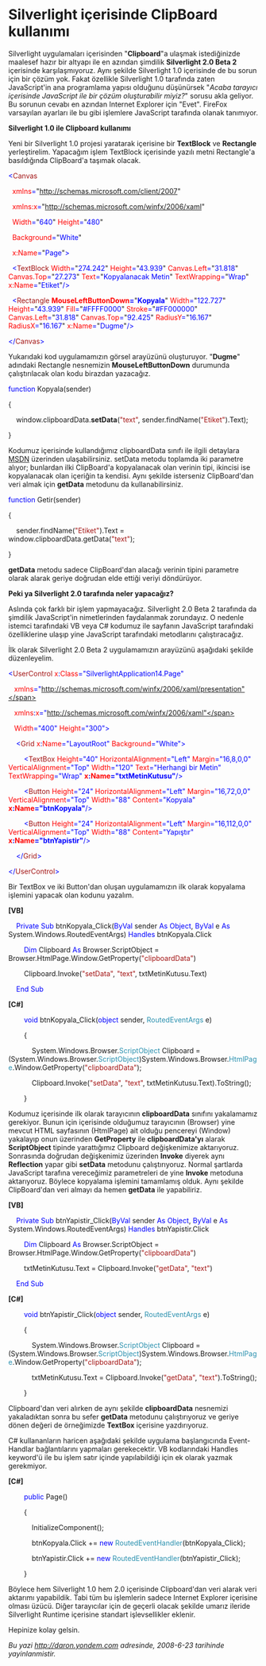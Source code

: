 # Silverlight içerisinde ClipBoard kullanımı
Silverlight uygulamaları içerisinden "**Clipboard**"a ulaşmak
istediğinizde maalesef hazır bir altyapı ile en azından şimdilik
**Silverlight 2.0 Beta 2** içerisinde karşılaşmıyoruz. Aynı şekilde
Silverlight 1.0 içerisinde de bu sorun için bir çözüm yok. Fakat
özellikle Silverlight 1.0 tarafında zaten JavaScript'in ana programlama
yapısı olduğunu düşünürsek "*Acaba tarayıcı içerisinde JavaScript ile
bir çözüm oluşturabilir miyiz?*" sorusu akla geliyor. Bu sorunun cevabı
en azından Internet Explorer için "Evet". FireFox varsayılan ayarları
ile bu gibi işlemlere JavaScript tarafında olanak tanımıyor.

**Silverlight 1.0 ile Clipboard kullanımı**

Yeni bir Silverlight 1.0 projesi yaratarak içerisine bir **TextBlock**
ve **Rectangle** yerleştirelim. Yapacağım işlem TextBlock içerisinde
yazılı metni Rectangle'a basıldığında ClipBoard'a taşımak olacak.

<span style="color: blue;">\<</span><span
style="color: #a31515;">Canvas</span>

<span style="color: blue;">  </span><span
style="color: red;">xmlns</span><span
style="color: blue;">=</span>"<span
style="color: blue;">http://schemas.microsoft.com/client/2007</span>"

<span style="color: blue;">  </span><span
style="color: red;">xmlns:x</span><span
style="color: blue;">=</span>"<span
style="color: blue;">http://schemas.microsoft.com/winfx/2006/xaml</span>"

<span style="color: blue;">  </span><span
style="color: red;">Width</span><span
style="color: blue;">=</span>"<span
style="color: blue;">640</span>"<span style="color: blue;"> </span><span
style="color: red;">Height</span><span
style="color: blue;">=</span>"<span style="color: blue;">480</span>"

<span style="color: blue;">  </span><span
style="color: red;">Background</span><span
style="color: blue;">=</span>"<span style="color: blue;">White</span>"

<span style="color: blue;">  </span><span
style="color: red;">x:Name</span><span
style="color: blue;">=</span>"<span
style="color: blue;">Page</span>"<span style="color: blue;">\></span>

<span style="color: blue;">  \<</span><span
style="color: #a31515;">TextBlock</span><span style="color: blue;">
</span><span style="color: red;">Width</span><span
style="color: blue;">=</span>"<span
style="color: blue;">274.242</span>"<span style="color: blue;">
</span><span style="color: red;">Height</span><span
style="color: blue;">=</span>"<span
style="color: blue;">43.939</span>"<span style="color: blue;">
</span><span style="color: red;">Canvas.Left</span><span
style="color: blue;">=</span>"<span
style="color: blue;">31.818</span>"<span style="color: blue;">
</span><span style="color: red;">Canvas.Top</span><span
style="color: blue;">=</span>"<span
style="color: blue;">27.273</span>"<span style="color: blue;">
</span><span style="color: red;">Text</span><span
style="color: blue;">=</span>"<span style="color: blue;">Kopyalanacak
Metin</span>"<span style="color: blue;"> </span><span
style="color: red;">TextWrapping</span><span
style="color: blue;">=</span>"<span
style="color: blue;">Wrap</span>"<span style="color: blue;">
</span><span style="color: red;">x:Name</span><span
style="color: blue;">=</span>"<span
style="color: blue;">Etiket</span>"<span style="color: blue;">/\></span>

<span style="color: blue;">  \<</span><span
style="color: #a31515;">Rectangle</span><span style="color: blue;">
</span><span style="color: red;"> **MouseLeftButtonDown**</span><span
style="color: blue;">**=**</span>"<span
style="color: blue;">**Kopyala**</span>"<span style="color: blue;">
</span><span style="color: red;">Width</span><span
style="color: blue;">=</span>"<span
style="color: blue;">122.727</span>"<span style="color: blue;">
</span><span style="color: red;">Height</span><span
style="color: blue;">=</span>"<span
style="color: blue;">43.939</span>"<span style="color: blue;">
</span><span style="color: red;">Fill</span><span
style="color: blue;">=</span>"<span
style="color: blue;">\#FFFF0000</span>"<span style="color: blue;">
</span><span style="color: red;">Stroke</span><span
style="color: blue;">=</span>"<span
style="color: blue;">\#FF000000</span>"<span style="color: blue;">
</span><span style="color: red;">Canvas.Left</span><span
style="color: blue;">=</span>"<span
style="color: blue;">31.818</span>"<span style="color: blue;">
</span><span style="color: red;">Canvas.Top</span><span
style="color: blue;">=</span>"<span
style="color: blue;">92.425</span>"<span style="color: blue;">
</span><span style="color: red;">RadiusY</span><span
style="color: blue;">=</span>"<span
style="color: blue;">16.167</span>"<span style="color: blue;">
</span><span style="color: red;">RadiusX</span><span
style="color: blue;">=</span>"<span
style="color: blue;">16.167</span>"<span style="color: blue;">
</span><span style="color: red;">x:Name</span><span
style="color: blue;">=</span>"<span
style="color: blue;">Dugme</span>"<span style="color: blue;">/\></span>

<span style="color: blue;">\</</span><span
style="color: #a31515;">Canvas</span><span
style="color: blue;">\></span>

Yukarıdaki kod uygulamamızın görsel arayüzünü oluşturuyor. "**Dugme**"
adındaki Rectangle nesnemizin **MouseLeftButtonDown** durumunda
çalıştırılacak olan kodu birazdan yazacağız.

<span style="color: blue;">function</span> Kopyala(sender)

{

    window.clipboardData.**setData**(<span
style="color: #a31515;">"text"</span>, sender.findName(<span
style="color: #a31515;">"Etiket"</span>).Text); 

}

Kodumuz içerisinde kullandığımız clipboardData sınıfı ile ilgili
detaylara
[MSDN](http://msdn.microsoft.com/en-us/library/ms535220(VS.85).aspx)
üzerinden ulaşabilirsiniz. setData metodu toplamda iki parametre alıyor;
bunlardan ilki ClipBoard'a kopyalanacak olan verinin tipi, ikincisi ise
kopyalanacak olan içeriğin ta kendisi. Aynı şekilde isterseniz
ClipBoard'dan veri almak için **getData** metodunu da kullanabilirsiniz.

<span style="color: blue;">function</span> Getir(sender)

{

    sender.findName(<span style="color: #a31515;">"Etiket"</span>).Text
= window.clipboardData.getData(<span
style="color: #a31515;">"text"</span>);   

}

**getData** metodu sadece ClipBoard'dan alacağı verinin tipini parametre
olarak alarak geriye doğrudan elde ettiği veriyi döndürüyor.

**Peki ya Silverlight 2.0 tarafında neler yapacağız?**

Aslında çok farklı bir işlem yapmayacağız. Silverlight 2.0 Beta 2
tarafında da şimdilik JavaScript'in nimetlerinden faydalanmak
zorundayız. O nedenle istemci tarafındaki VB veya C\# kodumuz ile
sayfanın JavaScript tarafındaki özelliklerine ulaşıp yine JavaScript
tarafındaki metodlarını çalıştıracağız.

İlk olarak Silverlight 2.0 Beta 2 uygulamamızın arayüzünü aşağıdaki
şekilde düzenleyelim.

<span style="color: blue;">\<</span><span
style="color: #a31515;">UserControl</span><span style="color: red;">
x</span><span style="color: blue;">:</span><span
style="color: red;">Class</span><span
style="color: blue;">="SilverlightApplication14.Page"</span>

   <span style="color: red;"> xmlns</span><span
style="color: blue;">="http://schemas.microsoft.com/winfx/2006/xaml/presentation"</span>

   <span style="color: red;"> xmlns</span><span
style="color: blue;">:</span><span style="color: red;">x</span><span
style="color: blue;">="http://schemas.microsoft.com/winfx/2006/xaml"</span>

   <span style="color: red;"> Width</span><span
style="color: blue;">="400"</span><span style="color: red;">
Height</span><span style="color: blue;">="300"\></span>

<span style="color: #a31515;">    </span><span
style="color: blue;">\<</span><span
style="color: #a31515;">Grid</span><span style="color: red;">
x</span><span style="color: blue;">:</span><span
style="color: red;">Name</span><span
style="color: blue;">="LayoutRoot"</span><span style="color: red;">
Background</span><span style="color: blue;">="White"\></span>

<span style="color: #a31515;">        </span><span
style="color: blue;">\<</span><span
style="color: #a31515;">TextBox</span><span style="color: red;">
Height</span><span style="color: blue;">="40"</span><span
style="color: red;"> HorizontalAlignment</span><span
style="color: blue;">="Left"</span><span style="color: red;">
Margin</span><span style="color: blue;">="16,8,0,0"</span><span
style="color: red;"> VerticalAlignment</span><span
style="color: blue;">="Top"</span><span style="color: red;">
Width</span><span style="color: blue;">="120"</span><span
style="color: red;"> Text</span><span style="color: blue;">="Herhangi
bir Metin"</span><span style="color: red;"> TextWrapping</span><span
style="color: blue;">="Wrap"</span><span style="color: red;">
**x**</span><span style="color: blue;">**:**</span><span
style="color: red;">**Name**</span><span
style="color: blue;">**="txtMetinKutusu"**/\></span>

<span style="color: #a31515;">        </span><span
style="color: blue;">\<</span><span
style="color: #a31515;">Button</span><span style="color: red;">
Height</span><span style="color: blue;">="24"</span><span
style="color: red;"> HorizontalAlignment</span><span
style="color: blue;">="Left"</span><span style="color: red;">
Margin</span><span style="color: blue;">="16,72,0,0"</span><span
style="color: red;"> VerticalAlignment</span><span
style="color: blue;">="Top"</span><span style="color: red;">
Width</span><span style="color: blue;">="88"</span><span
style="color: red;"> Content</span><span
style="color: blue;">="Kopyala"</span><span style="color: red;">
**x**</span><span style="color: blue;">**:**</span><span
style="color: red;">**Name**</span><span
style="color: blue;">**="btnKopyala"**/\></span>

<span style="color: #a31515;">        </span><span
style="color: blue;">\<</span><span
style="color: #a31515;">Button</span><span style="color: red;">
Height</span><span style="color: blue;">="24"</span><span
style="color: red;"> HorizontalAlignment</span><span
style="color: blue;">="Left"</span><span style="color: red;">
Margin</span><span style="color: blue;">="16,112,0,0"</span><span
style="color: red;"> VerticalAlignment</span><span
style="color: blue;">="Top"</span><span style="color: red;">
Width</span><span style="color: blue;">="88"</span><span
style="color: red;"> Content</span><span
style="color: blue;">="Yapıştır"</span><span style="color: red;">
**x**</span><span style="color: blue;">**:**</span><span
style="color: red;">**Name**</span><span
style="color: blue;">**="btnYapistir"**/\></span>

<span style="color: #a31515;">    </span><span
style="color: blue;">\</</span><span
style="color: #a31515;">Grid</span><span style="color: blue;">\></span>

<span style="color: blue;">\</</span><span
style="color: #a31515;">UserControl</span><span
style="color: blue;">\></span>

Bir TextBox ve iki Button'dan oluşan uygulamamızın ilk olarak kopyalama
işlemini yapacak olan kodunu yazalım.

**[VB]**

    <span style="color: blue;">Private</span> <span
style="color: blue;">Sub</span> btnKopyala\_Click(<span
style="color: blue;">ByVal</span> sender <span
style="color: blue;">As</span> <span style="color: blue;">Object</span>,
<span style="color: blue;">ByVal</span> e <span
style="color: blue;">As</span> System.Windows.RoutedEventArgs) <span
style="color: blue;">Handles</span> btnKopyala.Click

        <span style="color: blue;">Dim</span> Clipboard <span
style="color: blue;">As</span> Browser.ScriptObject =
Browser.HtmlPage.Window.GetProperty(<span
style="color: #a31515;">"clipboardData"</span>)

        Clipboard.Invoke(<span style="color: #a31515;">"setData"</span>,
<span style="color: #a31515;">"text"</span>, txtMetinKutusu.Text)

    <span style="color: blue;">End</span> <span
style="color: blue;">Sub</span>

**[C\#]**

        <span style="color: blue;">void</span> btnKopyala\_Click(<span
style="color: blue;">object</span> sender, <span
style="color: #2b91af;">RoutedEventArgs</span> e)

        {

            System.Windows.Browser.<span
style="color: #2b91af;">ScriptObject</span> Clipboard =
(System.Windows.Browser.<span
style="color: #2b91af;">ScriptObject</span>)System.Windows.Browser.<span
style="color: #2b91af;">HtmlPage</span>.Window.GetProperty(<span
style="color: #a31515;">"clipboardData"</span>);

            Clipboard.Invoke(<span
style="color: #a31515;">"setData"</span>, <span
style="color: #a31515;">"text"</span>, txtMetinKutusu.Text).ToString();

        }

Kodumuz içerisinde ilk olarak tarayıcının **clipboardData** sınıfını
yakalamamız gerekiyor. Bunun için içerisinde olduğumuz tarayıcının
(Browser) yine mevcut HTML sayfasının (HtmlPage) ait olduğu pencereyi
(Window) yakalayıp onun üzerinden **GetProperty** ile
**clipboardData'yı** alarak **ScriptObject** tipinde yarattığımız
Clipboard değişkenimize aktarıyoruz. Sonrasında doğrudan değişkenimiz
üzerinden **Invoke** diyerek aynı **Reflection** yapar gibi **setData**
metodunu çalıştırıyoruz. Normal şartlarda JavaScript tarafına
vereceğimiz parametreleri de yine **Invoke** metoduna aktarıyoruz.
Böylece kopyalama işlemini tamamlamış olduk. Aynı şekilde ClipBoard'dan
veri almayı da hemen **getData** ile yapabiliriz.

**[VB]**

    <span style="color: blue;">Private</span> <span
style="color: blue;">Sub</span> btnYapistir\_Click(<span
style="color: blue;">ByVal</span> sender <span
style="color: blue;">As</span> <span style="color: blue;">Object</span>,
<span style="color: blue;">ByVal</span> e <span
style="color: blue;">As</span> System.Windows.RoutedEventArgs) <span
style="color: blue;">Handles</span> btnYapistir.Click

        <span style="color: blue;">Dim</span> Clipboard <span
style="color: blue;">As</span> Browser.ScriptObject =
Browser.HtmlPage.Window.GetProperty(<span
style="color: #a31515;">"clipboardData"</span>)

        txtMetinKutusu.Text = Clipboard.Invoke(<span
style="color: #a31515;">"getData"</span>, <span
style="color: #a31515;">"text"</span>)

    <span style="color: blue;">End</span> <span
style="color: blue;">Sub</span>

**[C\#]**

        <span style="color: blue;">void</span> btnYapistir\_Click(<span
style="color: blue;">object</span> sender, <span
style="color: #2b91af;">RoutedEventArgs</span> e)

        {

            System.Windows.Browser.<span
style="color: #2b91af;">ScriptObject</span> Clipboard =
(System.Windows.Browser.<span
style="color: #2b91af;">ScriptObject</span>)System.Windows.Browser.<span
style="color: #2b91af;">HtmlPage</span>.Window.GetProperty(<span
style="color: #a31515;">"clipboardData"</span>);

            txtMetinKutusu.Text = Clipboard.Invoke(<span
style="color: #a31515;">"getData"</span>, <span
style="color: #a31515;">"text"</span>).ToString();

        }

Clipboard'dan veri alırken de aynı şekilde **clipboardData** nesnemizi
yakaladıktan sonra bu sefer **getData** metodunu çalıştırıyoruz ve
geriye dönen değeri de örneğimizde **TextBox** içerisine yazdırıyoruz.

C\# kullananların haricen aşağıdaki şekilde uygulama başlangıcında
Event-Handlar bağlantılarını yapmaları gerekecektir. VB kodlarındaki
Handles keyword'ü ile bu işlem satır içinde yapılabildiği için ek olarak
yazmak gerekmiyor.

**[C\#]**

        <span style="color: blue;">public</span> Page()

        {

            InitializeComponent();

            btnKopyala.Click += <span style="color: blue;">new</span>
<span
style="color: #2b91af;">RoutedEventHandler</span>(btnKopyala\_Click);

            btnYapistir.Click += <span style="color: blue;">new</span>
<span
style="color: #2b91af;">RoutedEventHandler</span>(btnYapistir\_Click);

        }

Böylece hem Silverlight 1.0 hem 2.0 içerisinde Clipboard'dan veri alarak
veri aktarımı yapabildik. Tabi tüm bu işlemlerin sadece Internet
Explorer içerisine olması üzücü. Diğer tarayıcılar için de geçerli
olacak şekilde umarız ileride Silverlight Runtime içerisine standart
işlevsellikler eklenir.

Hepinize kolay gelsin.



*Bu yazi http://daron.yondem.com adresinde, 2008-6-23 tarihinde yayinlanmistir.*
